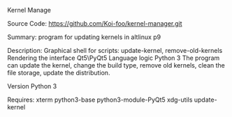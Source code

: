 Kernel Manage

Source Code: https://github.com/Koi-foo/kernel-manager.git

Summary:
program for updating kernels in altlinux p9

Description:
Graphical shell for scripts: update-kernel, remove-old-kernels
Rendering the interface Qt5\PyQt5
Language logic Python 3
The program can update the kernel, change the build type, remove old kernels, clean the file storage, update the distribution.

Version Python 3

Requires:
xterm
python3-base
python3-module-PyQt5
xdg-utils
update-kernel
